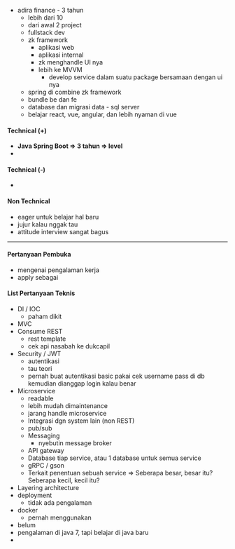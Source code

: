- adira finance - 3 tahun
	- lebih dari 10
	- dari awal 2 project
	- fullstack dev
	- zk framework
		- aplikasi web
		- aplikasi internal
		- zk menghandle UI nya
		- lebih ke MVVM
			- develop service dalam suatu package bersamaan dengan ui nya
	- spring di combine zk framework
	- bundle be dan fe
	- database dan migrasi data - sql server
	- belajar react, vue, angular, dan lebih nyaman di vue

#### Technical (+) 

- **Java Spring Boot => 3 tahun => level**  
- 

#### Technical (-)  

- 

#### Non Technical  

- eager untuk belajar hal baru
- jujur kalau nggak tau
- attitude interview sangat bagus

---

#### Pertanyaan Pembuka

- mengenai pengalaman kerja  
- apply sebagai


#### List Pertanyaan Teknis

- DI / IOC
	- paham dikit
- MVC
- Consume REST
	- rest template
	- cek api nasabah ke dukcapil
- Security / JWT
	- autentikasi
	- tau teori
	- pernah buat autentikasi basic pakai cek username pass di db kemudian dianggap login kalau benar
- Microservice
	- readable
	- lebih mudah dimaintenance
	- jarang handle microservice
	- Integrasi dgn system lain (non REST)
	- pub/sub
	- Messaging
		- nyebutin message broker
	- API gateway
	- Database tiap service, atau 1 database untuk semua service
	- gRPC / gson
	- Terkait penentuan sebuah service => Seberapa besar, besar itu? Seberapa kecil, kecil itu?
- Layering architecture
- deployment
	- tidak ada pengalaman
- docker
	- pernah menggunakan
- belum
- pengalaman di java 7, tapi belajar di java baru
- 